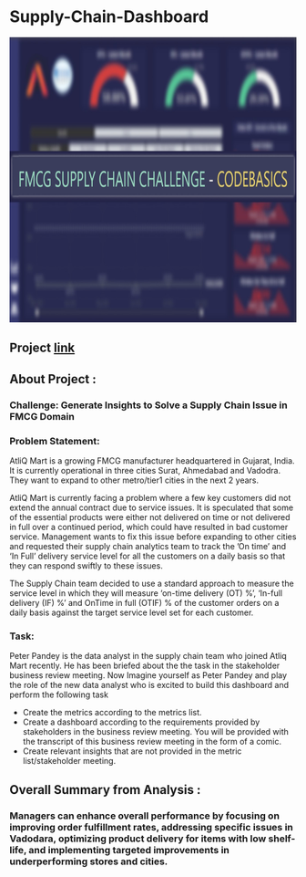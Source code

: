 # Supply-Chain-Dashboard

<img src="https://github.com/Novid-Patsham/Supply-Chain-Dashboard/blob/master/Data/Cover%20Photo.jpg" width="1200" height="500">

## Project [link](https://www.novypro.com/project/fmcg-supply-chain-dashboard-power-bi)

## ﻿About Project :

### Challenge: Generate Insights to Solve a Supply Chain Issue in FMCG Domain

### Problem Statement: 

AtliQ Mart is a growing FMCG manufacturer headquartered in Gujarat, India. It is currently operational in three cities Surat, Ahmedabad and Vadodra. They want to expand to other metro/tier1 cities in the next 2 years.

AtliQ Mart is currently facing a problem where a few key customers did not extend the annual contract due to service issues. It is speculated that some of the essential products were either not delivered on time or not delivered in full over a continued period, which could have resulted in bad customer service. Management wants to fix this issue before expanding to other cities and requested their supply chain analytics team to track the ’On time’ and ‘In Full’ delivery service level for all the customers on a daily basis so that they can respond swiftly to these issues.

The Supply Chain team decided to use a standard approach to measure the service level in which they will measure ‘on-time delivery (OT) %’, ‘In-full delivery (IF) %’ and OnTime in full (OTIF) % of the customer orders on a daily basis against the target service level set for each customer.

### Task: 

Peter Pandey is the data analyst in the supply chain team who joined Atliq Mart recently. He has been briefed about the the task in the stakeholder business review meeting. Now Imagine yourself as Peter Pandey and play the role of the new data analyst who is excited to build this dashboard and perform the following task

* Create the metrics according to the metrics list.
* Create a dashboard according to the requirements provided by stakeholders in the business review meeting. You will be provided with the transcript of this business review meeting in the form of a comic.
* Create relevant insights that are not provided in the metric list/stakeholder meeting.

## Overall Summary from Analysis : 

### Managers can enhance overall performance by focusing on improving order fulfillment rates, addressing specific issues in Vadodara, optimizing product delivery for items with low shelf-life, and implementing targeted improvements in underperforming stores and cities.
